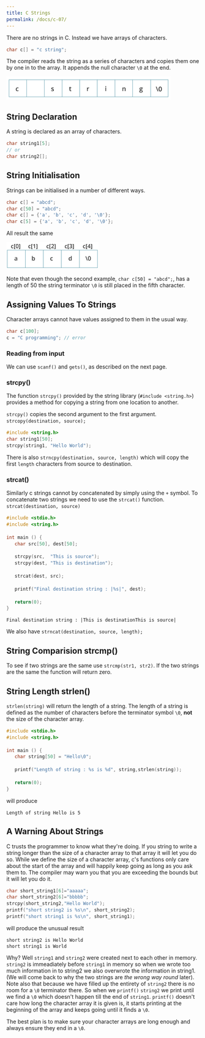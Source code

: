 ```yaml
---
title: C Strings
permalink: /docs/c-07/
---
```


There are no strings in C. Instead we have arrays of characters.  

```c
char c[] = "c string";
```

The compiler reads the string as a series of characters and copies them one by one in to the array. It appends the null character `\0` at the end.  

<img src="/assets/img/c-string.jpg" alt="String Array">

## String Declaration

A string is declared as an array of characters.  

```c 
char string1[5];
// or
char string2[];
```

## String Initialisation

Strings can be initialised in a number of different ways.  

```c
char c[] = "abcd";
char c[50] = "abcd";
char c[] = {'a', 'b', 'c', 'd', '\0'};
char c[5] = {'a', 'b', 'c', 'd', '\0'};
```

All result the same  

<img src="/assets/img/c-string-initialization.jpg" alt="String Initialisation">

Note that even though the second example, `char c[50] = "abcd";`, has a length of 50 the string terminator `\0` is still placed in the fifth character.  

## Assigning Values To Strings

Character arrays cannot have values assigned to them in the usual way.  

```c
char c[100];
c = "C programming"; // error
```

### Reading from input
We can use `scanf()` and `gets()`, as described on the next page.  

### strcpy()

The function `strcpy()` provided by the string library (`#include <string.h>`) provides a method for copying a string from one location to another.  

`strcpy()` copies the second argument to the first argument. `strcopy(destination, source);`  

```c
#include <string.h>
char string1[50];
strcpy(string1, "Hello World");
```

There is also `strncpy(destination, source, length)` which will copy the first `length` characters from source to destination.  

### strcat()

Similarly c strings cannot by concatenated by simply using the `+` symbol. To concatenate two strings we need to use the `strcat()` function. `strcat(destination, source)`  

```c
#include <stdio.h>
#include <string.h>

int main () {
   char src[50], dest[50];

   strcpy(src,  "This is source");
   strcpy(dest, "This is destination");

   strcat(dest, src);

   printf("Final destination string : |%s|", dest);
   
   return(0);
}
```

```console
Final destination string : |This is destinationThis is source|
```

We also have `strncat(destination, source, length);`  

## String Comparision strcmp()

To see if two strings are the same use `strcmp(str1, str2)`. If the two strings are the same the function will return zero.  

## String Length strlen()

`strlen(string)` will return the length of a string. The length of a string is defined as the number of characters before the terminator symbol `\0`, **not** the size of the character array. 

```c
#include <stdio.h>
#include <string.h>

int main () {
   char string[50] = "Hello\0";

   printf("Length of string : %s is %d", string,strlen(string));
   
   return(0);
}
```

will produce  

```console
Length of string Hello is 5
```

## A Warning About Strings
C trusts the programmer to know what they're doing. If you string to write a string longer than the size of a character array to that array it will let you do so. While we define the size of a character array, c's functions only care about the start of the array and will happily keep going as long as you ask them to. The compiler may warn you that you are exceeding the bounds but it will let you do it.  

```c
char short_string1[6]="aaaaa";
char short_string2[6]="bbbbb";
strcpy(short_string2,"Hello World");
printf("short string2 is %s\n", short_string2);
printf("short string1 is %s\n", short_string1);
```

will produce the unusual result  

```console
short string2 is Hello World
short string1 is World
```

Why? Well `string1` and `string2` were created next to each other in memory. `string2` is immeadiately before `string1` in memory so when we wrote too much information in to string2 we also overwrote the information in string1. (We will come back to why the two strings are *the wrong way round* later).  
Note also that because we have filled up the entirety of `string2` there is no room for a `\0` terminator there. So when we `printf()` `string2` we print until we find a `\0` which doesn't happen till the end of `string1`. `printf()` doesn't care how long the character array it is given is, it starts printing at the beginning of the array and keeps going until it finds a `\0`.

The best plan is to make sure your character arrays are long enough and always ensure they end in a `\0`.
